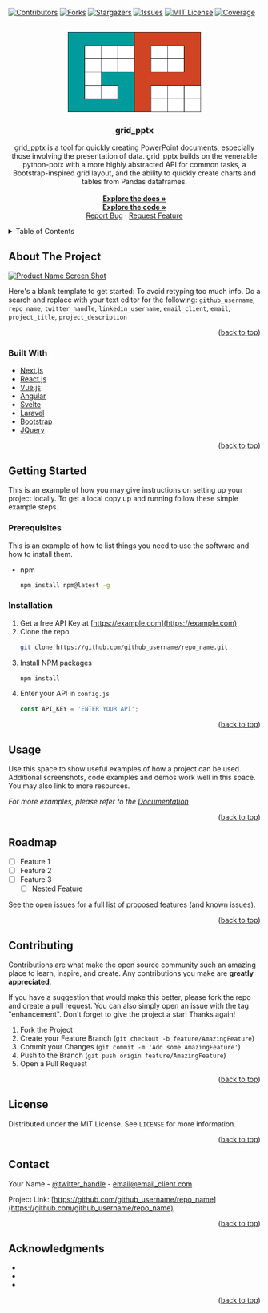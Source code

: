 <div id="top"></div>

<!-- PROJECT SHIELDS -->
[![Contributors][contributors-shield]][contributors-url]
[![Forks][forks-shield]][forks-url]
[![Stargazers][stars-shield]][stars-url]
[![Issues][issues-shield]][issues-url]
[![MIT License][license-shield]][license-url]
[![Coverage][coverage-shield]][coverage-url]



<!-- PROJECT LOGO -->
<br />
<div align="center">
  <a href="https://github.com/rogue26/grid_pptx">
    <img src="docs/source/_static/logo.png" alt="Logo" width="266" height="160">
  </a>

<h3 align="center">grid_pptx</h3>

  <p align="center">

grid_pptx is a tool for quickly creating PowerPoint documents, especially those involving 
the presentation of data. grid_pptx builds on the venerable python-pptx with a more highly 
abstracted API for common tasks, a Bootstrap-inspired grid layout, and the ability to 
quickly create charts and tables from Pandas dataframes.
    <br />
    <br />
    <a href="https://grid_pptx.readthedocs.io/en/latest"><strong>Explore the docs »</strong></a>
    <br />
    <a href="https://github.com/rogue26/grid_pptx"><strong>Explore the code »</strong></a>
    <br />
    <a href="https://github.com/rogue26/grid_pptx/issues">Report Bug</a>
    ·
    <a href="https://github.com/rogue26/grid_pptx/issues">Request Feature</a>
  </p>
</div>



<!-- TABLE OF CONTENTS -->
<details>
  <summary>Table of Contents</summary>
  <ol>
    <li>
      <a href="#about-the-project">About The Project</a>
      <ul>
        <li><a href="#built-with">Built With</a></li>
      </ul>
    </li>
    <li>
      <a href="#getting-started">Getting Started</a>
      <ul>
        <li><a href="#prerequisites">Prerequisites</a></li>
        <li><a href="#installation">Installation</a></li>
      </ul>
    </li>
    <li><a href="#usage">Usage</a></li>
    <li><a href="#roadmap">Roadmap</a></li>
    <li><a href="#contributing">Contributing</a></li>
    <li><a href="#license">License</a></li>
    <li><a href="#contact">Contact</a></li>
    <li><a href="#acknowledgments">Acknowledgments</a></li>
  </ol>
</details>



<!-- ABOUT THE PROJECT -->
## About The Project

[![Product Name Screen Shot][product-screenshot]](https://example.com)

Here's a blank template to get started: To avoid retyping too much info. Do a search and replace with your text editor for the following: `github_username`, `repo_name`, `twitter_handle`, `linkedin_username`, `email_client`, `email`, `project_title`, `project_description`

<p align="right">(<a href="#top">back to top</a>)</p>



### Built With

* [Next.js](https://nextjs.org/)
* [React.js](https://reactjs.org/)
* [Vue.js](https://vuejs.org/)
* [Angular](https://angular.io/)
* [Svelte](https://svelte.dev/)
* [Laravel](https://laravel.com)
* [Bootstrap](https://getbootstrap.com)
* [JQuery](https://jquery.com)

<p align="right">(<a href="#top">back to top</a>)</p>



<!-- GETTING STARTED -->
## Getting Started

This is an example of how you may give instructions on setting up your project locally.
To get a local copy up and running follow these simple example steps.

### Prerequisites

This is an example of how to list things you need to use the software and how to install them.
* npm
  ```sh
  npm install npm@latest -g
  ```

### Installation

1. Get a free API Key at [https://example.com](https://example.com)
2. Clone the repo
   ```sh
   git clone https://github.com/github_username/repo_name.git
   ```
3. Install NPM packages
   ```sh
   npm install
   ```
4. Enter your API in `config.js`
   ```js
   const API_KEY = 'ENTER YOUR API';
   ```

<p align="right">(<a href="#top">back to top</a>)</p>



<!-- USAGE EXAMPLES -->
## Usage

Use this space to show useful examples of how a project can be used. Additional screenshots, code examples and demos work well in this space. You may also link to more resources.

_For more examples, please refer to the [Documentation](https://example.com)_

<p align="right">(<a href="#top">back to top</a>)</p>



<!-- ROADMAP -->
## Roadmap

- [ ] Feature 1
- [ ] Feature 2
- [ ] Feature 3
    - [ ] Nested Feature

See the [open issues](https://github.com/github_username/repo_name/issues) for a full list of proposed features (and known issues).

<p align="right">(<a href="#top">back to top</a>)</p>



<!-- CONTRIBUTING -->
## Contributing

Contributions are what make the open source community such an amazing place to learn, inspire, and create. Any contributions you make are **greatly appreciated**.

If you have a suggestion that would make this better, please fork the repo and create a pull request. You can also simply open an issue with the tag "enhancement".
Don't forget to give the project a star! Thanks again!

1. Fork the Project
2. Create your Feature Branch (`git checkout -b feature/AmazingFeature`)
3. Commit your Changes (`git commit -m 'Add some AmazingFeature'`)
4. Push to the Branch (`git push origin feature/AmazingFeature`)
5. Open a Pull Request

<p align="right">(<a href="#top">back to top</a>)</p>



<!-- LICENSE -->
## License

Distributed under the MIT License. See `LICENSE` for more information.

<p align="right">(<a href="#top">back to top</a>)</p>



<!-- CONTACT -->
## Contact

Your Name - [@twitter_handle](https://twitter.com/twitter_handle) - email@email_client.com

Project Link: [https://github.com/github_username/repo_name](https://github.com/github_username/repo_name)

<p align="right">(<a href="#top">back to top</a>)</p>



<!-- ACKNOWLEDGMENTS -->
## Acknowledgments

* []()
* []()
* []()

<p align="right">(<a href="#top">back to top</a>)</p>



<!-- MARKDOWN LINKS & IMAGES -->
<!-- https://www.markdownguide.org/basic-syntax/#referencelicense-style-links -->
[contributors-shield]: https://img.shields.io/github/contributors/rogue26/grid_pptx.svg?style=for-the-badge
[contributors-url]: https://github.com/rogue26/grid_pptx/graphs/contributors
[forks-shield]: https://img.shields.io/github/forks/rogue26/grid_pptx.svg?style=for-the-badge
[forks-url]: https://github.com/rogue26/grid_pptx/network/members
[stars-shield]: https://img.shields.io/github/stars/rogue26/grid_pptx.svg?style=for-the-badge
[stars-url]: https://github.com/rogue26/grid_pptx/stargazers
[issues-shield]: https://img.shields.io/github/issues/rogue26/grid_pptx.svg?style=for-the-badge
[issues-url]: https://github.com/rogue26/grid_pptx/issues
[license-shield]: https://img.shields.io/github/license/rogue26/grid_pptx.svg?style=for-the-badge
[coverage-shield]: https://img.shields.io//coveralls/rogue26/grid_pptx.svg?style=for-the-badge
[coverage-url]: https://google.com

[license-url]: https://github.com/rogue26/grid_pptx/blob/master/LICENSE
[linkedin-shield]: https://img.shields.io/badge/-LinkedIn-black.svg?style=for-the-badge&logo=linkedin&colorB=555
[product-screenshot]: images/screenshot.png


